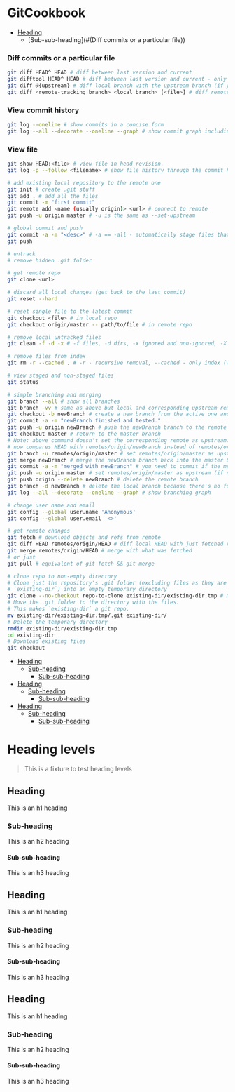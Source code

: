 # GitCookbook
- [Heading](#GitCookbook)
  * [Sub-sub-heading](#(Diff commits or a particular file))
### Diff commits or a particular file
```bash
git diff HEAD^ HEAD # diff between last version and current
git difftool HEAD^ HEAD # diff between last version and current - only if you configured a diff tool
git diff @{upstream} # diff local branch with the upstream branch (if you're on the branch)
git diff <remote-tracking branch> <local branch> [<file>] # diff remote file with the local one
```
### View commit history
```bash
git log --oneline # show commits in a concise form
git log --all --decorate --oneline --graph # show commit graph including branches (a dog - woof!)
```
### View file
```bash
git show HEAD:<file> # view file in head revision.
git log -p --follow <filename> # show file history through the commit history; --follow - include renames, -p - also diff
```


```bash
# add existing local repository to the remote one
git init # create .git stuff
git add . # add all the files
git commit -m "first commit"
git remote add <name (usually origin)> <url> # connect to remote
git push -u origin master # -u is the same as --set-upstream

# global commit and push
git commit -a -m "<desc>" # -a == -all - automatically stage files that have been modified and deleted, but new files you have not told Git about are not affected
git push

# untrack
# remove hidden .git folder

# get remote repo
git clone <url>

# discard all local changes (get back to the last commit)
git reset --hard

# reset single file to the latest commit
git checkout <file> # in local repo
git checkout origin/master -- path/to/file # in remote repo

# remove local untracked files
git clean -f -d -x # -f files, -d dirs, -x ignored and non-ignored, -X ignored, add -n to see which files will be deleted

# remove files from index
git rm -r --cached . # -r - recursive removal, --cached - only index (without working tree), add -n to preview removal first.

# view staged and non-staged files
git status

# simple branching and merging
git branch --all # show all branches
git branch -vv # same as above but local and corresponding upstream remote is printed on one line
git checkout -b newBranch # create a new branch from the active one and switch to it at the same time
git commit -a -m "newBranch finished and tested."
git push -u origin newBranch # push the newBranch branch to the remote repository and set it as upstream
git checkout master # return to the master branch
# Note: above command doesn't set the corresponding remote as upstream. For example, git diff @{upstream}
# now compares HEAD with remotes/origin/newBranch instead of remotes/origin/master until you switch upstream
git branch -u remotes/origin/master # set remotes/origin/master as upstream
git merge newBranch # merge the newBranch branch back into the master branch
git commit -a -m "merged with newBranch" # you need to commit if the merge was fast-forward
git push -u origin master # set remotes/origin/master as upstream (if not set yet) and push
git push origin --delete newBranch # delete the remote branch
git branch -d newBranch # delete the local branch because there's no further need for it
git log --all --decorate --oneline --graph # show branching graph

# change user name and email
git config --global user.name 'Anonymous'
git config --global user.email '<>'

# get remote changes
git fetch # download objects and refs from remote
git diff HEAD remotes/origin/HEAD # diff local HEAD with just fetched remote HEAD
git merge remotes/origin/HEAD # merge with what was fetched
# or just
git pull # equivalent of git fetch && git merge

# clone repo to non-empty directory
# Clone just the repository's .git folder (excluding files as they are already in
# `existing-dir`) into an empty temporary directory
git clone --no-checkout repo-to-clone existing-dir/existing-dir.tmp # might want --no-hardlinks for cloning local repo
# Move the .git folder to the directory with the files.
# This makes `existing-dir` a git repo.
mv existing-dir/existing-dir.tmp/.git existing-dir/
# Delete the temporary directory
rmdir existing-dir/existing-dir.tmp
cd existing-dir
# Download existing files
git checkout
```


- [Heading](#heading)
  * [Sub-heading](#sub-heading)
    + [Sub-sub-heading](#sub-sub-heading)
- [Heading](#heading-1)
  * [Sub-heading](#sub-heading-1)
    + [Sub-sub-heading](#sub-sub-heading-1)
- [Heading](#heading-2)
  * [Sub-heading](#sub-heading-2)
    + [Sub-sub-heading](#sub-sub-heading-2)


# Heading levels

> This is a fixture to test heading levels

<!-- toc -->

## Heading

This is an h1 heading

### Sub-heading

This is an h2 heading

#### Sub-sub-heading

This is an h3 heading

## Heading

This is an h1 heading

### Sub-heading

This is an h2 heading

#### Sub-sub-heading

This is an h3 heading

## Heading

This is an h1 heading

### Sub-heading

This is an h2 heading

#### Sub-sub-heading

This is an h3 heading
